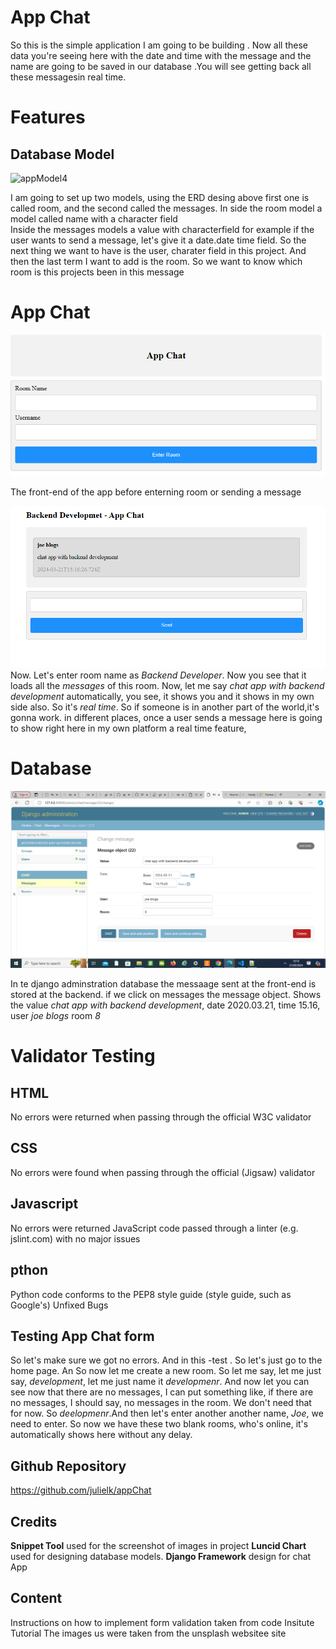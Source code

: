 # App Chat 

So this is the simple application I am going to be building . Now all these data you're seeing here with the date and time with the message and the name are going to be saved in our database .You will see getting back all these messagesin real time. 


# Features



## Database Model
![appModel4](https://github.com/julielk/appChat/assets/118198069/e079aab9-f00a-49ae-a8a4-52eca4441806)


I am  going to set up two models, using the ERD desing above first one is called room,
and the second called  the messages. In side the room model a model called name with a character field  
Inside the messages models a  value with characterfield for example  if the user wants to send  a message, 
let's give it a date.date time field. So the next thing we want to have is the user, charater field in this project.
And then the last term I want to add is the room. So we want to know which room is this projects been in this message


# App Chat

![form](https://github.com/julielk/appChat/blob/main/djangochat/static/images/form.PNG)




The front-end of the app before enterning room or sending a message

![form2](https://github.com/julielk/appChat/blob/main/djangochat/static/images/form2.PNG)
Now. Let's enter room name as *Backend Developer*.  Now you see that it loads all the *messages* of this
room. Now, let me say *chat app with backend development* automatically, you see, it shows you and 
it shows in my own side also. So it's *real time*. So if someone is in another part of the 
world,it's gonna work. in different places, once a user sends a message here is going to show
right here in my own platform a real time  feature,



# Database

![database](https://github.com/julielk/appChat/blob/main/djangochat/static/images/database.PNG)


In te django adminstration database the messaage sent  at the front-end  is stored at the backend.
if we click on messages the message object. Shows the value *chat app with backend development*,
date  2020.03.21,  time 15.16, user *joe blogs* room *8*



# Validator Testing
## HTML
No errors were returned when passing through the official W3C validator
## CSS
No errors were found when passing through the official (Jigsaw) validator
## Javascript
No errors were returned JavaScript code passed through a linter (e.g. jslint.com) with no major issues
## pthon 
Python code  conforms to the PEP8 style guide (style guide, such as Google's)
Unfixed Bugs


## Testing App Chat form

 So let's make sure we got no errors. And in this -test . So let's just
 go to the home page. An So now let me create a new room. So let me
 say, let me just say, *development*, let me just name it *developmenr*. And now let
 you can see now that there are no messages,  I can put something like, if there are 
 no messages, I should say, no messages in the room. We don't need that for now. 
 So *deelopmenr*.And then let's enter another another name, *Joe*, we need to enter.
 So now we have these two blank rooms, who's online, it's automatically shows here 
  without any delay. 





## Github Repository

  https://github.com/julielk/appChat

## Credits
**Snippet Tool**  used for the screenshot of images in project
**Luncid Chart**  used for designing database  models.
**Django Framework**  design for chat App



## Content

Instructions on how to implement form validation taken from code
Insitute Tutorial The images us were taken from the unsplash websitee site
